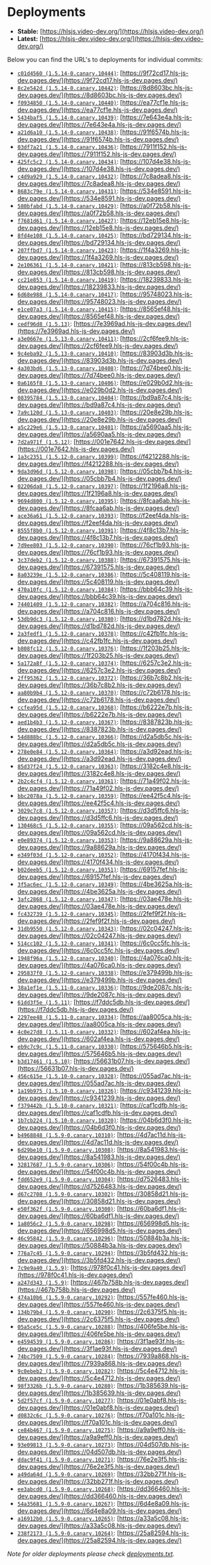 # Deployments

- **Stable:** [https://hlsjs.video-dev.org/](https://hlsjs.video-dev.org/)
- **Latest:** [https://hlsjs-dev.video-dev.org/](https://hlsjs-dev.video-dev.org/)

Below you can find the URL's to deployments for individual commits:

- [`c01d4560 (1.5.14-0.canary.10444)`](https://github.com/video-dev/hls.js/commit/c01d456035e758fc081be5c9e0cf0faa3b117aa8): [https://9f72cd17.hls-js-dev.pages.dev/](https://9f72cd17.hls-js-dev.pages.dev/)
- [`8c2e542d (1.5.14-0.canary.10442)`](https://github.com/video-dev/hls.js/commit/8c2e542d7f42f9f3d9be6e5a86160db1988b6c12): [https://8d8603bc.hls-js-dev.pages.dev/](https://8d8603bc.hls-js-dev.pages.dev/)
- [`f0934850 (1.5.14-0.canary.10440)`](https://github.com/video-dev/hls.js/commit/f0934850886aa2690664820fec69914e17ee1ee5): [https://ea77cf1e.hls-js-dev.pages.dev/](https://ea77cf1e.hls-js-dev.pages.dev/)
- [`5434baf5 (1.5.14-0.canary.10439)`](https://github.com/video-dev/hls.js/commit/5434baf5eae97d807aeaf169b29f69d03a419ca4): [https://7e643e4a.hls-js-dev.pages.dev/](https://7e643e4a.hls-js-dev.pages.dev/)
- [`a21d6a10 (1.5.14-0.canary.10438)`](https://github.com/video-dev/hls.js/commit/a21d6a107f1d308a4cbcd114b8e8a640eb51db0e): [https://91f6574b.hls-js-dev.pages.dev/](https://91f6574b.hls-js-dev.pages.dev/)
- [`03df7a21 (1.5.14-0.canary.10436)`](https://github.com/video-dev/hls.js/commit/03df7a21215bf0451b3225b23b862fcc98e2604e): [https://7911f152.hls-js-dev.pages.dev/](https://7911f152.hls-js-dev.pages.dev/)
- [`425fc5c2 (1.5.14-0.canary.10434)`](https://github.com/video-dev/hls.js/commit/425fc5c29d7e1c47cfde14127b0822a5120988e6): [https://107d4e38.hls-js-dev.pages.dev/](https://107d4e38.hls-js-dev.pages.dev/)
- [`c4d9a929 (1.5.14-0.canary.10432)`](https://github.com/video-dev/hls.js/commit/c4d9a929f36385139a5a6180baa6dd9f02cf4586): [https://7c8adea8.hls-js-dev.pages.dev/](https://7c8adea8.hls-js-dev.pages.dev/)
- [`8683c79e (1.5.14-0.canary.10431)`](https://github.com/video-dev/hls.js/commit/8683c79e15372f94ddc8f37e47084f3f1bf5f046): [https://534e8591.hls-js-dev.pages.dev/](https://534e8591.hls-js-dev.pages.dev/)
- [`580bfabd (1.5.14-0.canary.10429)`](https://github.com/video-dev/hls.js/commit/580bfabdf31e9a45a5e61d2fbb1c1fe858032d55): [https://a0f72b58.hls-js-dev.pages.dev/](https://a0f72b58.hls-js-dev.pages.dev/)
- [`f7681d61 (1.5.14-0.canary.10427)`](https://github.com/video-dev/hls.js/commit/f7681d61e6351d5fea4a467dc7ed39c42c7e0049): [https://12eb15e8.hls-js-dev.pages.dev/](https://12eb15e8.hls-js-dev.pages.dev/)
- [`8fd4e108 (1.5.14-0.canary.10425)`](https://github.com/video-dev/hls.js/commit/8fd4e108317713ee92af4be28f17dfcbde2e6401): [https://bd729134.hls-js-dev.pages.dev/](https://bd729134.hls-js-dev.pages.dev/)
- [`207ffbd7 (1.5.14-0.canary.10423)`](https://github.com/video-dev/hls.js/commit/207ffbd7872ddac0adeb2e87418c18364ad90b46): [https://1f4a3269.hls-js-dev.pages.dev/](https://1f4a3269.hls-js-dev.pages.dev/)
- [`2e106361 (1.5.14-0.canary.10421)`](https://github.com/video-dev/hls.js/commit/2e1063617a196a7590aa574d2a74971da5bf8bb0): [https://813cb598.hls-js-dev.pages.dev/](https://813cb598.hls-js-dev.pages.dev/)
- [`cc21e853 (1.5.14-0.canary.10419)`](https://github.com/video-dev/hls.js/commit/cc21e8532b1a4021f32610e5212c5204e4e89008): [https://18239833.hls-js-dev.pages.dev/](https://18239833.hls-js-dev.pages.dev/)
- [`6d68e988 (1.5.14-0.canary.10417)`](https://github.com/video-dev/hls.js/commit/6d68e98841ab25836f3ce9c750be2abcffc396cb): [https://95748023.hls-js-dev.pages.dev/](https://95748023.hls-js-dev.pages.dev/)
- [`e1ce07a3 (1.5.14-0.canary.10415)`](https://github.com/video-dev/hls.js/commit/e1ce07a3944bb43a5c9cfcc8aeace6bbeaeafbe0): [https://8565ef48.hls-js-dev.pages.dev/](https://8565ef48.hls-js-dev.pages.dev/)
- [`cedf96d8 (1.5.13)`](https://github.com/video-dev/hls.js/commit/cedf96d8ca40ada435dd985f64307261b5c4fcc0): [https://7e3969ad.hls-js-dev.pages.dev/](https://7e3969ad.hls-js-dev.pages.dev/)
- [`a3e0667e (1.5.13-0.canary.10411)`](https://github.com/video-dev/hls.js/commit/a3e0667e91f113be91da3db228caa0b4580a7767): [https://2cf6fee9.hls-js-dev.pages.dev/](https://2cf6fee9.hls-js-dev.pages.dev/)
- [`9c4eba92 (1.5.13-0.canary.10410)`](https://github.com/video-dev/hls.js/commit/9c4eba92f7c28d503c6b271560a17f1a08fa5270): [https://83903d3b.hls-js-dev.pages.dev/](https://83903d3b.hls-js-dev.pages.dev/)
- [`4a303bd6 (1.5.13-0.canary.10408)`](https://github.com/video-dev/hls.js/commit/4a303bd650834ba27ce9f23545f61683c44931ee): [https://7d74bee0.hls-js-dev.pages.dev/](https://7d74bee0.hls-js-dev.pages.dev/)
- [`0a6165f8 (1.5.13-0.canary.10406)`](https://github.com/video-dev/hls.js/commit/0a6165f865e3c9d312d78a6ef67e9e0288d3526d): [https://e029b0d2.hls-js-dev.pages.dev/](https://e029b0d2.hls-js-dev.pages.dev/)
- [`08395784 (1.5.13-0.canary.10404)`](https://github.com/video-dev/hls.js/commit/08395784455c3936cf31cb0162f6d0c326e02677): [https://bd9a87c4.hls-js-dev.pages.dev/](https://bd9a87c4.hls-js-dev.pages.dev/)
- [`7a9c120d (1.5.13-0.canary.10403)`](https://github.com/video-dev/hls.js/commit/7a9c120de6166f730b607456f6d1a851fdfde74b): [https://20e8e29b.hls-js-dev.pages.dev/](https://20e8e29b.hls-js-dev.pages.dev/)
- [`a5c229e6 (1.5.13-0.canary.10401)`](https://github.com/video-dev/hls.js/commit/a5c229e64da775c75ea37c361c49dbead88e3c51): [https://a5690aa5.hls-js-dev.pages.dev/](https://a5690aa5.hls-js-dev.pages.dev/)
- [`7d2a971f (1.5.12)`](https://github.com/video-dev/hls.js/commit/7d2a971f44179d7f3e9af57f4ac55b03551d5d88): [https://001e7642.hls-js-dev.pages.dev/](https://001e7642.hls-js-dev.pages.dev/)
- [`1a3c2351 (1.5.12-0.canary.10399)`](https://github.com/video-dev/hls.js/commit/1a3c23512a9c364bbbfe62038de01c6cae12a093): [https://f4212288.hls-js-dev.pages.dev/](https://f4212288.hls-js-dev.pages.dev/)
- [`9da3d96d (1.5.12-0.canary.10398)`](https://github.com/video-dev/hls.js/commit/9da3d96d2c15955817fae4057bcd1efac88dad0a): [https://05cbb7b4.hls-js-dev.pages.dev/](https://05cbb7b4.hls-js-dev.pages.dev/)
- [`02206da8 (1.5.12-0.canary.10397)`](https://github.com/video-dev/hls.js/commit/02206da83eaad6ed521e3efea00a0db4ba61cc2d): [https://1f2196a8.hls-js-dev.pages.dev/](https://1f2196a8.hls-js-dev.pages.dev/)
- [`9694d800 (1.5.12-0.canary.10395)`](https://github.com/video-dev/hls.js/commit/9694d8002d34465b7e72d631181309e04db66c53): [https://8fcaa6ab.hls-js-dev.pages.dev/](https://8fcaa6ab.hls-js-dev.pages.dev/)
- [`ace36a61 (1.5.12-0.canary.10393)`](https://github.com/video-dev/hls.js/commit/ace36a61bec38381aebc6a29e3e70b85382cd4c8): [https://f2eef4da.hls-js-dev.pages.dev/](https://f2eef4da.hls-js-dev.pages.dev/)
- [`8555f8b0 (1.5.12-0.canary.10391)`](https://github.com/video-dev/hls.js/commit/8555f8b09ca3bd3f4270648ce7bf94b4fa9d862e): [https://4f8c13b7.hls-js-dev.pages.dev/](https://4f8c13b7.hls-js-dev.pages.dev/)
- [`7d9ee803 (1.5.12-0.canary.10390)`](https://github.com/video-dev/hls.js/commit/7d9ee803ef12c4f2944315c91a6108e4077bc85d): [https://76cf1b93.hls-js-dev.pages.dev/](https://76cf1b93.hls-js-dev.pages.dev/)
- [`3c37deb2 (1.5.12-0.canary.10388)`](https://github.com/video-dev/hls.js/commit/3c37deb2d557d4d33f8a7a1726db5740577e377a): [https://67391575.hls-js-dev.pages.dev/](https://67391575.hls-js-dev.pages.dev/)
- [`8a03239e (1.5.12-0.canary.10386)`](https://github.com/video-dev/hls.js/commit/8a03239e24fae9b46d53007e098b02eb9e52fd01): [https://5c408119.hls-js-dev.pages.dev/](https://5c408119.hls-js-dev.pages.dev/)
- [`470a10fc (1.5.12-0.canary.10384)`](https://github.com/video-dev/hls.js/commit/470a10fcdf051f0ceab37d7d1e3c77d1d0866415): [https://bbb64c39.hls-js-dev.pages.dev/](https://bbb64c39.hls-js-dev.pages.dev/)
- [`74401409 (1.5.12-0.canary.10382)`](https://github.com/video-dev/hls.js/commit/7440140912b823efde860759af0070dd63dec270): [https://a704c816.hls-js-dev.pages.dev/](https://a704c816.hls-js-dev.pages.dev/)
- [`53db9dc3 (1.5.12-0.canary.10380)`](https://github.com/video-dev/hls.js/commit/53db9dc311480a5d707c0dd47a22dcbb7bf967ab): [https://d1bd782d.hls-js-dev.pages.dev/](https://d1bd782d.hls-js-dev.pages.dev/)
- [`2a3fedf1 (1.5.12-0.canary.10378)`](https://github.com/video-dev/hls.js/commit/2a3fedf16041ac1fc893799f32061e99e34bb550): [https://c42fb1fc.hls-js-dev.pages.dev/](https://c42fb1fc.hls-js-dev.pages.dev/)
- [`b808fc12 (1.5.12-0.canary.10376)`](https://github.com/video-dev/hls.js/commit/b808fc12e5fb8da99804664b431472b4402293e2): [https://1f203b25.hls-js-dev.pages.dev/](https://1f203b25.hls-js-dev.pages.dev/)
- [`5a172a8f (1.5.12-0.canary.10374)`](https://github.com/video-dev/hls.js/commit/5a172a8f10863ba5a8cc69d13ce43f4a1577ccf9): [https://6257c3e2.hls-js-dev.pages.dev/](https://6257c3e2.hls-js-dev.pages.dev/)
- [`2ff95362 (1.5.12-0.canary.10372)`](https://github.com/video-dev/hls.js/commit/2ff9536297d4635013d3f1e258fae496b6b92be9): [https://36b7c8b2.hls-js-dev.pages.dev/](https://36b7c8b2.hls-js-dev.pages.dev/)
- [`aa80b9b4 (1.5.12-0.canary.10370)`](https://github.com/video-dev/hls.js/commit/aa80b9b4790e24962661fcda345f11419f04ea8b): [https://c72b6178.hls-js-dev.pages.dev/](https://c72b6178.hls-js-dev.pages.dev/)
- [`ccfea95d (1.5.12-0.canary.10368)`](https://github.com/video-dev/hls.js/commit/ccfea95d29a99409894d5575574123dc670f5c38): [https://b6222e7b.hls-js-dev.pages.dev/](https://b6222e7b.hls-js-dev.pages.dev/)
- [`aed1b4b3 (1.5.12-0.canary.10367)`](https://github.com/video-dev/hls.js/commit/aed1b4b39d62eb2b40b68fd10e2bfe5c5e441364): [https://8387823b.hls-js-dev.pages.dev/](https://8387823b.hls-js-dev.pages.dev/)
- [`54d888bc (1.5.12-0.canary.10366)`](https://github.com/video-dev/hls.js/commit/54d888bc033bcd8293a0bdc63c23da7ff3562133): [https://d2a5db5c.hls-js-dev.pages.dev/](https://d2a5db5c.hls-js-dev.pages.dev/)
- [`278e0e84 (1.5.12-0.canary.10364)`](https://github.com/video-dev/hls.js/commit/278e0e84e4618555bc9f499dd20dc04e1e8617db): [https://a3d92ead.hls-js-dev.pages.dev/](https://a3d92ead.hls-js-dev.pages.dev/)
- [`85d37f24 (1.5.12-0.canary.10363)`](https://github.com/video-dev/hls.js/commit/85d37f244dc16cf68d50d8f06b6480a54cfc5985): [https://3182c4e8.hls-js-dev.pages.dev/](https://3182c4e8.hls-js-dev.pages.dev/)
- [`2b2c4cf4 (1.5.12-0.canary.10361)`](https://github.com/video-dev/hls.js/commit/2b2c4cf430552ffb8b8cd5e44b2f118a881a0d7b): [https://71a49f02.hls-js-dev.pages.dev/](https://71a49f02.hls-js-dev.pages.dev/)
- [`bbc2078a (1.5.12-0.canary.10359)`](https://github.com/video-dev/hls.js/commit/bbc2078a7824f6ebd74af7a2912addfd6d5f225e): [https://ee42f5c4.hls-js-dev.pages.dev/](https://ee42f5c4.hls-js-dev.pages.dev/)
- [`3029c7c8 (1.5.12-0.canary.10357)`](https://github.com/video-dev/hls.js/commit/3029c7c87b0a4b2139805b0b39b459d25e35c034): [https://d3d5ffc6.hls-js-dev.pages.dev/](https://d3d5ffc6.hls-js-dev.pages.dev/)
- [`130468c5 (1.5.12-0.canary.10355)`](https://github.com/video-dev/hls.js/commit/130468c585800ad1079780d385b21b459491a738): [https://09a562cd.hls-js-dev.pages.dev/](https://09a562cd.hls-js-dev.pages.dev/)
- [`e0e89374 (1.5.12-0.canary.10353)`](https://github.com/video-dev/hls.js/commit/e0e8937460e7016c5e0a88e8b7696f636381c76e): [https://9a88629a.hls-js-dev.pages.dev/](https://9a88629a.hls-js-dev.pages.dev/)
- [`e349f03d (1.5.12-0.canary.10352)`](https://github.com/video-dev/hls.js/commit/e349f03dc5ed9815cdef19fe286e0835f0918d72): [https://4170f434.hls-js-dev.pages.dev/](https://4170f434.hls-js-dev.pages.dev/)
- [`b02deeb5 (1.5.12-0.canary.10351)`](https://github.com/video-dev/hls.js/commit/b02deeb5faed25adb756a3c564015cba0759efad): [https://69157fef.hls-js-dev.pages.dev/](https://69157fef.hls-js-dev.pages.dev/)
- [`3f5ac6ec (1.5.12-0.canary.10349)`](https://github.com/video-dev/hls.js/commit/3f5ac6ecd98927ac74eca845f627abb0608af070): [https://4be3625a.hls-js-dev.pages.dev/](https://4be3625a.hls-js-dev.pages.dev/)
- [`3afc2868 (1.5.12-0.canary.10347)`](https://github.com/video-dev/hls.js/commit/3afc2868a793d25f50dc9662f6f332bc60d4529e): [https://03ae478e.hls-js-dev.pages.dev/](https://03ae478e.hls-js-dev.pages.dev/)
- [`fc432739 (1.5.12-0.canary.10345)`](https://github.com/video-dev/hls.js/commit/fc432739047e6e55cb9f4ba5294289e6ab5815ab): [https://2fef9f2f.hls-js-dev.pages.dev/](https://2fef9f2f.hls-js-dev.pages.dev/)
- [`31db9550 (1.5.12-0.canary.10343)`](https://github.com/video-dev/hls.js/commit/31db95506dc8002b4d87e1a6b1a71d76373d2db3): [https://02c04247.hls-js-dev.pages.dev/](https://02c04247.hls-js-dev.pages.dev/)
- [`514cc102 (1.5.12-0.canary.10341)`](https://github.com/video-dev/hls.js/commit/514cc1026078c25de48f954d3e51b24787c5fa8a): [https://6c0cc5fc.hls-js-dev.pages.dev/](https://6c0cc5fc.hls-js-dev.pages.dev/)
- [`1948f96a (1.5.12-0.canary.10340)`](https://github.com/video-dev/hls.js/commit/1948f96a5c3d00f6bd4e287aba8ee713ff4fe9a6): [https://4a076ca0.hls-js-dev.pages.dev/](https://4a076ca0.hls-js-dev.pages.dev/)
- [`295837f0 (1.5.12-0.canary.10338)`](https://github.com/video-dev/hls.js/commit/295837f0d0d77a6ae340a36b7768f924eb2a4f5e): [https://e379499b.hls-js-dev.pages.dev/](https://e379499b.hls-js-dev.pages.dev/)
- [`38a1ef1e (1.5.11-0.canary.10336)`](https://github.com/video-dev/hls.js/commit/38a1ef1e2c1e485b77ebd2c031a1884c284b569e): [https://9de2087c.hls-js-dev.pages.dev/](https://9de2087c.hls-js-dev.pages.dev/)
- [`61dd3f5e (1.5.11)`](https://github.com/video-dev/hls.js/commit/61dd3f5e792421080ce21bb0ce5edc2943b0f16f): [https://f7ddc5db.hls-js-dev.pages.dev/](https://f7ddc5db.hls-js-dev.pages.dev/)
- [`2297ee48 (1.5.11-0.canary.10334)`](https://github.com/video-dev/hls.js/commit/2297ee4899a79e7f6d19e25222631d83c155b9b5): [https://aa8005ca.hls-js-dev.pages.dev/](https://aa8005ca.hls-js-dev.pages.dev/)
- [`4c0e27d8 (1.5.11-0.canary.10332)`](https://github.com/video-dev/hls.js/commit/4c0e27d80d68778bf452ff9ef793b4ad03173f15): [https://602af4ea.hls-js-dev.pages.dev/](https://602af4ea.hls-js-dev.pages.dev/)
- [`eb9c7c9c (1.5.11-0.canary.10330)`](https://github.com/video-dev/hls.js/commit/eb9c7c9cd369826eae5c73f16fa5543d3755791c): [https://575646b5.hls-js-dev.pages.dev/](https://575646b5.hls-js-dev.pages.dev/)
- [`b3d17461 (1.5.10)`](https://github.com/video-dev/hls.js/commit/b3d17461e4be8c9db4fad5d066d43c5f4c62844f): [https://56631b07.hls-js-dev.pages.dev/](https://56631b07.hls-js-dev.pages.dev/)
- [`456c615e (1.5.10-0.canary.10328)`](https://github.com/video-dev/hls.js/commit/456c615e067c44695208062c2e7aaeb6a6f3aa77): [https://055ad7ac.hls-js-dev.pages.dev/](https://055ad7ac.hls-js-dev.pages.dev/)
- [`1a19b975 (1.5.10-0.canary.10326)`](https://github.com/video-dev/hls.js/commit/1a19b97576daffe1b7fe29a7065abaf602871423): [https://c9341239.hls-js-dev.pages.dev/](https://c9341239.hls-js-dev.pages.dev/)
- [`f379442b (1.5.10-0.canary.10321)`](https://github.com/video-dev/hls.js/commit/f379442b014e9fea7543070b9c5221fd3edbbf2b): [https://caf1cdfb.hls-js-dev.pages.dev/](https://caf1cdfb.hls-js-dev.pages.dev/)
- [`1b7cb224 (1.5.10-0.canary.10320)`](https://github.com/video-dev/hls.js/commit/1b7cb224c16134ef3e67fda670d8ddad1630472a): [https://04b6d3f0.hls-js-dev.pages.dev/](https://04b6d3f0.hls-js-dev.pages.dev/)
- [`b4968848 (1.5.9-0.canary.10310)`](https://github.com/video-dev/hls.js/commit/b49688486bb3b0351d05488752a1e371530b0cbe): [https://4d7ac11d.hls-js-dev.pages.dev/](https://4d7ac11d.hls-js-dev.pages.dev/)
- [`6d29be10 (1.5.9-0.canary.10308)`](https://github.com/video-dev/hls.js/commit/6d29be10a49e38004bf17e584f078f2719ecac5e): [https://8a541983.hls-js-dev.pages.dev/](https://8a541983.hls-js-dev.pages.dev/)
- [`32817687 (1.5.9-0.canary.10306)`](https://github.com/video-dev/hls.js/commit/328176873d67e73919d1f0865ec40470736fd8d5): [https://54f00c4b.hls-js-dev.pages.dev/](https://54f00c4b.hls-js-dev.pages.dev/)
- [`fdd652e9 (1.5.9-0.canary.10304)`](https://github.com/video-dev/hls.js/commit/fdd652e961003e63aa01577df13ad410eda1036d): [https://d7526483.hls-js-dev.pages.dev/](https://d7526483.hls-js-dev.pages.dev/)
- [`d67c2708 (1.5.9-0.canary.10302)`](https://github.com/video-dev/hls.js/commit/d67c27080e4d17e309ee2a09db437fa7667dde57): [https://30858d21.hls-js-dev.pages.dev/](https://30858d21.hls-js-dev.pages.dev/)
- [`e50f362f (1.5.9-0.canary.10300)`](https://github.com/video-dev/hls.js/commit/e50f362fcbfe06c51cfbef2926be69d3e03de952): [https://60ba6df1.hls-js-dev.pages.dev/](https://60ba6df1.hls-js-dev.pages.dev/)
- [`1a8056c2 (1.5.9-0.canary.10298)`](https://github.com/video-dev/hls.js/commit/1a8056c23525e18528e7de31318aaddb4a410359): [https://656998d5.hls-js-dev.pages.dev/](https://656998d5.hls-js-dev.pages.dev/)
- [`46c95842 (1.5.9-0.canary.10296)`](https://github.com/video-dev/hls.js/commit/46c958424151d5791f25c871a91d1640a6f03543): [https://50884b3a.hls-js-dev.pages.dev/](https://50884b3a.hls-js-dev.pages.dev/)
- [`776a7c45 (1.5.9-0.canary.10294)`](https://github.com/video-dev/hls.js/commit/776a7c45a1f1d2454dd6519f4eb17e29446501da): [https://3b5fd432.hls-js-dev.pages.dev/](https://3b5fd432.hls-js-dev.pages.dev/)
- [`7c9e9a40 (1.5.9)`](https://github.com/video-dev/hls.js/commit/7c9e9a40ff0e5351a1671ed385065535d6f74778): [https://978f0c41.hls-js-dev.pages.dev/](https://978f0c41.hls-js-dev.pages.dev/)
- [`a247d343 (1.5.9)`](https://github.com/video-dev/hls.js/commit/a247d343faf8575f146b1ac55b8667ab4b8b9f64): [https://467b758b.hls-js-dev.pages.dev/](https://467b758b.hls-js-dev.pages.dev/)
- [`474a10b6 (1.5.9-0.canary.10292)`](https://github.com/video-dev/hls.js/commit/474a10b68d1ed8d351b81cbac367cc1fcf104fc3): [https://557fe460.hls-js-dev.pages.dev/](https://557fe460.hls-js-dev.pages.dev/)
- [`134b79b4 (1.5.9-0.canary.10290)`](https://github.com/video-dev/hls.js/commit/134b79b4b6b2e500f6dd1041c27870ab6317ef21): [https://2c6375f5.hls-js-dev.pages.dev/](https://2c6375f5.hls-js-dev.pages.dev/)
- [`05a5ce5c (1.5.9-0.canary.10288)`](https://github.com/video-dev/hls.js/commit/05a5ce5cabfed6a27505b390eb57e0f6954b7a04): [https://406fe5be.hls-js-dev.pages.dev/](https://406fe5be.hls-js-dev.pages.dev/)
- [`e4594539 (1.5.9-0.canary.10286)`](https://github.com/video-dev/hls.js/commit/e45945393f7e46ba592eec42d6ccd5c6e42880bf): [https://3f1ae93f.hls-js-dev.pages.dev/](https://3f1ae93f.hls-js-dev.pages.dev/)
- [`74bc7509 (1.5.9-0.canary.10284)`](https://github.com/video-dev/hls.js/commit/74bc75095eec7e9fdb3e02a7a811cdb0b1204b4b): [https://7939a868.hls-js-dev.pages.dev/](https://7939a868.hls-js-dev.pages.dev/)
- [`9c0ebeb2 (1.5.9-0.canary.10282)`](https://github.com/video-dev/hls.js/commit/9c0ebeb289562ce6b40a9682f585071b38e679b6): [https://5c4e4712.hls-js-dev.pages.dev/](https://5c4e4712.hls-js-dev.pages.dev/)
- [`98f3326b (1.5.9-0.canary.10280)`](https://github.com/video-dev/hls.js/commit/98f3326bf597a0e57f0ac2e3378d640604a64f2e): [https://1b385639.hls-js-dev.pages.dev/](https://1b385639.hls-js-dev.pages.dev/)
- [`5d2f57cf (1.5.9-0.canary.10277)`](https://github.com/video-dev/hls.js/commit/5d2f57cfcfb4f88fdfe9e39147b9f7e78e6e5a38): [https://01e0abf8.hls-js-dev.pages.dev/](https://01e0abf8.hls-js-dev.pages.dev/)
- [`d0832c6c (1.5.9-0.canary.10276)`](https://github.com/video-dev/hls.js/commit/d0832c6c0a6e421e2eb221f5e83951001f3b70a1): [https://f70a101c.hls-js-dev.pages.dev/](https://f70a101c.hls-js-dev.pages.dev/)
- [`ce84b467 (1.5.9-0.canary.10275)`](https://github.com/video-dev/hls.js/commit/ce84b467cec80ab2fa48fb7d300ce3f9049d7f04): [https://a9a9eff0.hls-js-dev.pages.dev/](https://a9a9eff0.hls-js-dev.pages.dev/)
- [`93e09813 (1.5.9-0.canary.10273)`](https://github.com/video-dev/hls.js/commit/93e098138162af3f11e76fcd101f309c86bd356e): [https://04d507db.hls-js-dev.pages.dev/](https://04d507db.hls-js-dev.pages.dev/)
- [`ddac9f41 (1.5.9-0.canary.10271)`](https://github.com/video-dev/hls.js/commit/ddac9f414672a5feb81acdd26f3aa98c3959843c): [https://76e2e3f5.hls-js-dev.pages.dev/](https://76e2e3f5.hls-js-dev.pages.dev/)
- [`a49da64d (1.5.9-0.canary.10269)`](https://github.com/video-dev/hls.js/commit/a49da64d146e3ee8e7dcfe8728554a30002b4722): [https://32bb271f.hls-js-dev.pages.dev/](https://32bb271f.hls-js-dev.pages.dev/)
- [`ee3abcd0 (1.5.9-0.canary.10268)`](https://github.com/video-dev/hls.js/commit/ee3abcd0f009c483a73aec9cf623708c609d0057): [https://dd366460.hls-js-dev.pages.dev/](https://dd366460.hls-js-dev.pages.dev/)
- [`54a35681 (1.5.9-0.canary.10267)`](https://github.com/video-dev/hls.js/commit/54a3568180cdacceac5f2d09f0d560f048bfdf42): [https://6d4e8a09.hls-js-dev.pages.dev/](https://6d4e8a09.hls-js-dev.pages.dev/)
- [`a16912b0 (1.5.9-0.canary.10265)`](https://github.com/video-dev/hls.js/commit/a16912b0cb5ca358f6a77a465ae8286641212954): [https://a33a5c08.hls-js-dev.pages.dev/](https://a33a5c08.hls-js-dev.pages.dev/)
- [`238f2173 (1.5.9-0.canary.10264)`](https://github.com/video-dev/hls.js/commit/238f2173afe62bc9884e3bc4941fa7e62e71aacd): [https://25a82594.hls-js-dev.pages.dev/](https://25a82594.hls-js-dev.pages.dev/)

_Note for older deployments please check [deployments.txt](./deployments.txt)._
